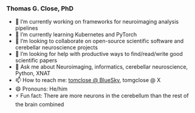 ### Thomas G. Close, PhD

- 🔭 I’m currently working on frameworks for neuroimaging analysis pipelines
- 🌱 I’m currently learning Kubernetes and PyTorch
- 👯 I’m looking to collaborate on open-source scientific software and cerebellar neuroscience projects
- 🤔 I’m looking for help with productive ways to find/read/write good scientific papers
- 💬 Ask me about Neuroimaging, informatics, cerebellar neuroscience, Python, XNAT
- 📫 How to reach me: [tomclose @ BlueSky](https://bsky.app/profile/tomclose.bsky.social), tomgclose @ X
- 😄 Pronouns: He/him
- ⚡ Fun fact: There are more neurons in the cerebellum than the rest of the brain combined
